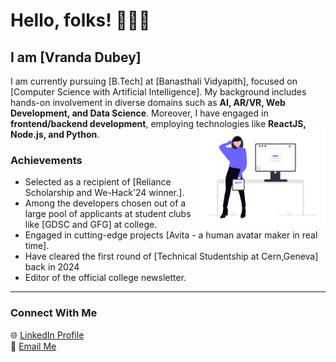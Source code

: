 # Hello, folks! 👋👋👋  
 
## I am [Vranda Dubey]  

I am currently pursuing [B.Tech] at [Banasthali Vidyapith], focused on [Computer Science with Artificial Intelligence]. My background includes hands-on involvement in diverse domains such as **AI, AR/VR, Web Development, and Data Science**. Moreover, I have engaged in **frontend/backend development**, employing technologies like **ReactJS, Node.js, and Python**.
<img src="prof.png" align="right" width="200px">

### Achievements
- Selected as a recipient of [Reliance Scholarship and We-Hack'24 winner.].
- Among the developers chosen out of a large pool of applicants at student clubs like  [GDSC and GFG] at college.
- Engaged in cutting-edge projects  [Avita - a human avatar maker in real time].
- Have cleared the first round of [Technical Studentship at Cern,Geneva] back in 2024
- Editor of the official college newsletter.

---
### Connect With Me
🌐 [LinkedIn Profile](https://www.linkedin.com/in/vranda-dubey/)  
📧 [Email Me](mailto:dvranda02@gmail.com)



